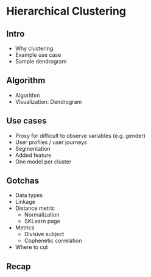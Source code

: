 # Hierarchical Clustering

## Intro

 - Why clustering
 - Example use case
 - Sample dendrogram

## Algorithm

 - Algorithm
 - Visualization: Dendrogram

## Use cases

 - Proxy for difficult to observe variables (e.g. gender)
 - User profiles / user journeys
 - Segmentation
 - Added feature
 - One model per cluster

## Gotchas

 - Data types
 - Linkage
 - Distance metric
   - Normalization
   - SKLearn page
 - Metrics
   - Divisive subject
   - Cophenetic correlation
 - Where to cut

## Recap

